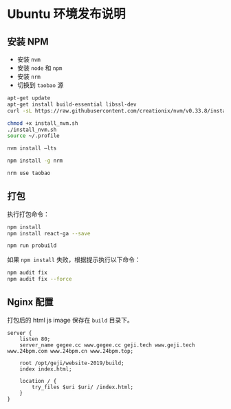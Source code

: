 # Ubuntu 环境发布说明

## 安装 NPM

* 安装 `nvm`
* 安装 `node` 和 `npm`
* 安装 `nrm`
* 切换到 `taobao` 源

```bash
apt-get update
apt-get install build-essential libssl-dev
curl -sL https://raw.githubusercontent.com/creationix/nvm/v0.33.8/install.sh -o install_nvm.sh

chmod +x install_nvm.sh
./install_nvm.sh
source ~/.profile

nvm install —lts

npm install -g nrm

nrm use taobao
```


## 打包

执行打包命令：

```bash
npm install
npm install react-ga --save

npm run probuild
```

如果 `npm install` 失败，根据提示执行以下命令：

```bash
npm audit fix
npm audit fix --force
```


## Nginx 配置

打包后的 html js image 保存在 `build` 目录下。

```nginx
server {
    listen 80;
    server_name gegee.cc www.gegee.cc geji.tech www.geji.tech www.24bpm.com www.24bpm.cn www.24bpm.top;

    root /opt/geji/website-2019/build;
    index index.html;

    location / {
        try_files $uri $uri/ /index.html;
    }
}
```